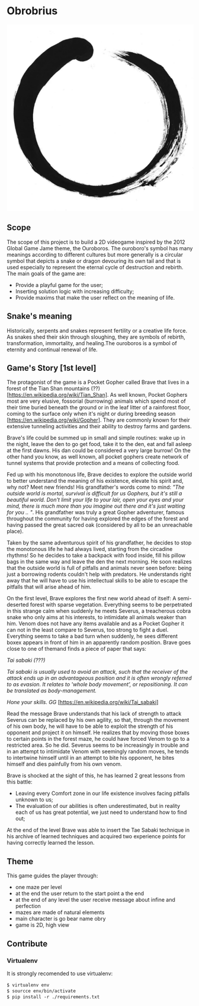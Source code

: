 # Obrobrius

![oroboros](./img/oroboros.png)

## Scope
The scope of this project is to build a 2D videogame inspired by the 2012 Global Game Jame theme, the Ouroboros. The ouroboro's symbol has many meanings according to different cultures but more generally is a circular symbol that depicts a snake or dragon devouring its own tail and that is used especially to represent the eternal cycle of destruction and rebirth. The main goals of the game are:
* Provide a playful game for the user;
* Inserting solution logic with increasing difficulty;
* Provide maxims that make the user reflect on the meaning of life.

## Snake's meaning
Historically, serpents and snakes represent fertility or a creative life force. As snakes shed their skin through sloughing, they are symbols of rebirth, transformation, immortality, and healing.The ouroboros is a symbol of eternity and continual renewal of life.

## Game's Story [1st level]
The protagonist of the game is a Pocket Gopher called Brave that lives in a forest of the Tian Shan mountains (??) [https://en.wikipedia.org/wiki/Tian_Shan]. As well known, Pocket Gophers most are very elusive, fossorial (burrowing) animals which spend most of their time buried beneath the ground or in the leaf litter of a rainforest floor, coming to the surface only when it's night or during breeding season [https://en.wikipedia.org/wiki/Gopher]. They are commonly known for their extensive tunneling activities and their ability to destroy farms and gardens.

Brave's life could be summed up in small and simple routines: wake up in the night, leave the den to go get food, take it to the den, eat and fall asleep at the first dawns. His dan could be considered a very large burrow! On the other hand you know, as well known, all pocket gophers create network of tunnel systems that provide protection and a means of collecting food. 

Fed up with his monotonous life, Brave decides to explore the outside world to better understand the meaning of his existence, elevate his spirit and, why not? Meet new friends! His grandfather's words come to mind: *"The outside world is mortal, survival is difficult for us Gophers, but it's still a beautiful world. Don't limit your life to your lair, open your eyes and your mind, there is much more than you imagine out there and it's just waiting for you .. "*. His grandfather was truly a great Gopher adventurer, famous throughout the community for having explored the edges of the forest and having passed the great sacred oak (considered by all to be an unreachable place).

Taken by the same adventurous spirit of his grandfather, he decides to stop the monotonous life he had always lived, starting from the circadine rhythms! So he decides to take a backpack with food inside, fill his pillow bags in the same way and leave the den the next morning. He soon realizes that the outside world is full of pitfalls and animals never seen before: being just a borrowing rodents couldn't help with predators. He understands right away that he will have to use his intellectual skills to be able to escape the pitfalls that will arise ahead of him.

On the first level, Brave explores the first new world ahead of itself: A semi-deserted forest with sparse vegetation. Everything seems to be perpetrated in this strange calm when suddenly he meets Severus, a treacherous cobra snake who only aims at his interests, to intimidate all animals weaker than him. Venom does not have any items available and as a Pocket Gopher it can not in the least compare to Severus, too strong to fight a duel. Everything seems to take a bad turn when suddenly, he sees different boxex appears in front of him in an apparently random position. Brave goes close to one of themand finds a piece of paper that says:

*Tai sabaki (???)*

*Tai sabaki is usually used to avoid an attack, such that the receiver of the attack ends up in an advantageous position and it is often wrongly referred to as evasion. It relates to 'whole body movement', or repositioning. It can be translated as body-management.*

*Hone your skills. GG* [https://en.wikipedia.org/wiki/Tai_sabaki]

Read the message Brave understands that his lack of strength to attack Severus can be replaced by his own agility, so that, through the movement of his own body, he will have to be able to exploit the strength of his opponent and project it on himself. He realizes that by moving those boxes to certain points in the forest maze, he could have forced Venom to go to a restricted area. So he did. Severus seems to be increasingly in trouble and in an attempt to intimidate Venom with seemingly random moves, he tends to intertwine himself until in an attempt to bite his opponent, he bites himself and dies painfully from his own venom.

Brave is shocked at the sight of this, he has learned 2 great lessons from this battle:
* Leaving every Comfort zone in our life existence involves facing pitfalls unknown to us;
* The evaluation of our abilities is often underestimated, but in reality each of us has great potential, we just need to understand how to find out;

At the end of the level Brave was able to insert the Tae Sabaki technique in his archive of learned techniques and acquired two experience points for having correctly learned the lesson.



## Theme
This game guides the player through:
* one maze per level
* at the end the user return to the start point a the end
* at the end of any level the user receive message about infine and perfection
* mazes are made of natural elements
* main character is go bear name obry
* game is 2D, high view

## Contribute
### Virtualenv

It is strongly recomended to use virtualenv:

```
$ virtualenv env
$ sourcce env/bin/activate
$ pip install -r ./requirements.txt
```





